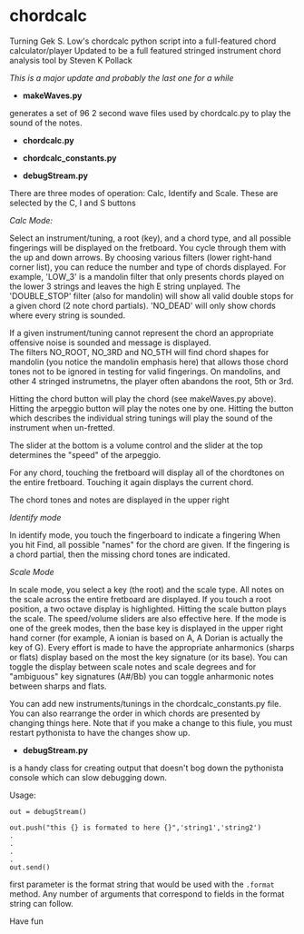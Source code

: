 chordcalc
=========

Turning  Gek S. Low's chordcalc python script into a full-featured chord calculator/player 
Updated to be a full featured stringed instrument chord analysis tool by Steven K Pollack

*This is a major update and probably the last one for a while*


- **makeWaves.py**

generates a set of 96 2 second wave files  used by chordcalc.py to play the sound of the notes.

- **chordcalc.py**

- **chordcalc_constants.py**

- **debugStream.py**

There are three modes of operation: Calc, Identify and Scale.  These are selected by the C, I and S buttons

*Calc Mode:*

Select an instrument/tuning, a root (key), and a chord type, and all possible fingerings will be displayed on the fretboard.
You cycle through them with the up and down arrows.  By choosing various filters (lower right-hand corner list), you can  reduce the number and type of chords displayed. For example, 'LOW_3' is a mandolin filter that only presents chords played on the lower 3 strings and leaves the high E string unplayed.  The 'DOUBLE_STOP' filter (also for mandolin) will show all valid double stops for a given chord (2 note chord partials). 'NO_DEAD' will only show chords where every string is sounded.  

If a given instrument/tuning cannot represent the chord an appropriate offensive noise is sounded and message is displayed.  
The filters NO_ROOT, NO_3RD and NO_5TH will find chord shapes for 
mandolin (you notice the mandolin emphasis here) that allows those chord tones not to be 
ignored in testing for valid fingerings.  On mandolins, and other 4 stringed instrumetns, the player often abandons the root, 5th or 3rd.

Hitting the chord button will play the chord (see makeWaves.py above).  Hitting the arpeggio button will play the notes one by one. Hitting the button which describes the individual string tunings will play the sound of the instrument when un-fretted.

The slider at the bottom is a volume control and the slider at the top determines the "speed" of the arpeggio.

For any chord, touching the fretboard will display all of the chordtones on the entire fretboard.  Touching it again displays the current chord.

The chord tones and notes are displayed in the upper right 

*Identify mode*

In identify mode, you touch the fingerboard to indicate a fingering  When you hit Find, all possible "names" for the chord are given.  If the fingering is a chord partial, then the missing chord tones are indicated.  

*Scale Mode*

In scale mode, you select a key (the root) and the scale type.  All notes on the scale across the entire fretboard are displayed.  If you touch a root position, a two octave display is highlighted.  Hitting the scale button plays the scale.  The speed/volume sliders are also effective here.  If the mode is one of the greek modes, then the base key is displayed in the upper right hand corner (for example, A ionian is based on A, A Dorian is actually the key of G). Every effort is made to have the appropriate anharmonics (sharps or flats) display based on the most the key signature (or its base).  You can toggle the display between scale notes and scale degrees and for "ambiguous" key signatures (A#/Bb) you can toggle anharmonic notes between sharps and flats.  




You can add new instruments/tunings in the chordcalc_constants.py file.  You can also rearrange the order in which chords are presented by changing things here.  Note that if you make a change to this fiule, you must restart pythonista to have the changes show up.

- **debugStream.py** 

is a handy class for creating output that doesn't bog down the pythonista console which can slow debugging down.  

Usage:

```
out = debugStream()

out.push("this {} is formated to here {}",'string1','string2')
.
.
.
.
out.send()
```

first parameter is the format string that would be used with the `.format` method.  Any number of arguments that correspond to fields in the format string can follow.



Have fun
